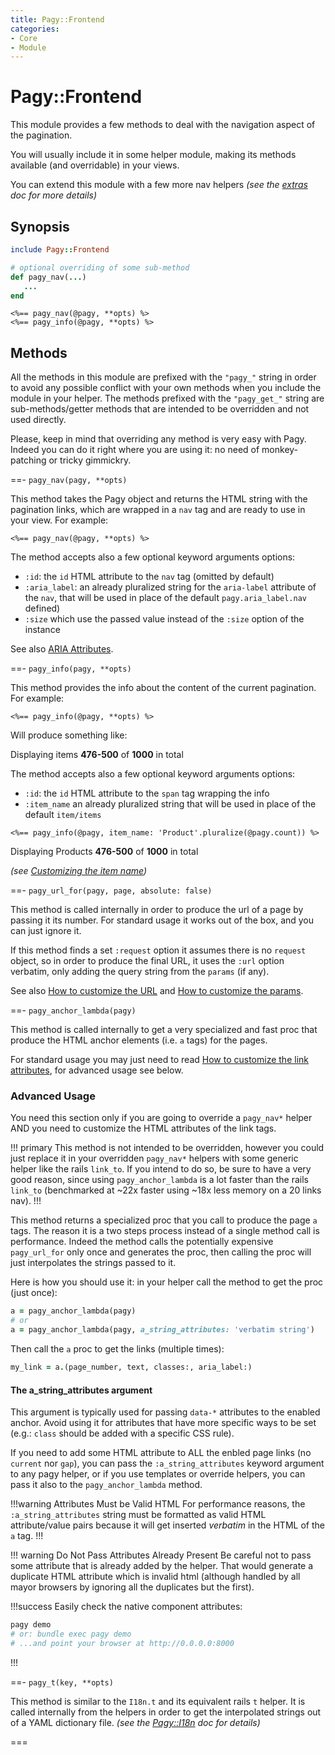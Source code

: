 ```yaml
---
title: Pagy::Frontend
categories: 
- Core
- Module
---
```


# Pagy::Frontend

This module provides a few methods to deal with the navigation aspect of the pagination. 

You will usually include it in some helper module, making its methods available (and overridable) in your views.

You can extend this module with a few more nav helpers _(see the [extras](/categories/extra) doc for more details)_

## Synopsis

```ruby View Helper
include Pagy::Frontend

# optional overriding of some sub-method
def pagy_nav(...)
   ...
end
```

```erb View
<%== pagy_nav(@pagy, **opts) %>
<%== pagy_info(@pagy, **opts) %>
```

## Methods

All the methods in this module are prefixed with the `"pagy_"` string in order to avoid any possible conflict with your own methods when you include the module in your helper. The methods prefixed with the `"pagy_get_"` string are sub-methods/getter methods that are intended to be overridden and not used directly.

Please, keep in mind that overriding any method is very easy with Pagy. Indeed you can do it right where you are using it: no need of monkey-patching or tricky gimmickry.

==- `pagy_nav(pagy, **opts)`

This method takes the Pagy object and returns the HTML string with the pagination links, which are wrapped in a `nav` tag and are ready to use in your view. For example:

```erb View
<%== pagy_nav(@pagy, **opts) %>
```

The method accepts also a few optional keyword arguments options:

- `:id`: the `id` HTML attribute to the `nav` tag (omitted by default)
- `:aria_label`: an already pluralized string for the `aria-label` attribute of the `nav`, that will be used in place of 
  the default `pagy.aria_label.nav`
  defined) 
- `:size` which use the passed value instead of the `:size` option of the instance

See also [ARIA Attributes](ARIA.md).

==- `pagy_info(pagy, **opts)`

This method provides the info about the content of the current pagination. For example:

```erb
<%== pagy_info(@pagy, **opts) %>
```

Will produce something like:

<span>Displaying items <b>476-500</b> of <b>1000</b> in total</span>

The method accepts also a few optional keyword arguments options:

- `:id`: the `id` HTML attribute to the `span` tag wrapping the info
- `:item_name` an already pluralized string that will be used in place of the default `item/items`

```erb View
<%== pagy_info(@pagy, item_name: 'Product'.pluralize(@pagy.count)) %>
```

Displaying Products <b>476-500</b> of <b>1000</b> in total

_(see [Customizing the item name](/docs/Practical%20Guide/how-to.md#customize-the-item-name))_

==- `pagy_url_for(pagy, page, absolute: false)`

This method is called internally in order to produce the url of a page by passing it its number. For standard usage it works out of the box, and you can just ignore it.

If this method finds a set `:request` option it assumes there is no `request` object, so in order to produce the final URL, it uses the `:url` option verbatim,  only adding the query string from the `params` (if any).

See also [How to customize the URL](/docs/Practical%20Guide/how-to.md#customize-the-url) and [How to customize the params](/docs/Practical%20Guide/how-to.md#customize-the-params).

==- `pagy_anchor_lambda(pagy)`

This method is called internally to get a very specialized and fast proc that produce the HTML anchor elements (i.e. `a` tags) for the pages.

For standard usage you may just need to read [How to customize the link attributes](/docs/Practical%20Guide/how-to.md#customize-the-link-attributes), for advanced usage see below.


### Advanced Usage

You need this section only if you are going to override a `pagy_nav*` helper AND you need to customize the HTML attributes of the
link tags.

!!! primary
This method is not intended to be overridden, however you could just replace it in your overridden `pagy_nav*` helpers with some
generic helper like the rails `link_to`. If you intend to do so, be sure to have a very good reason, since using `pagy_anchor_lambda` is
a lot faster than the rails `link_to` (benchmarked at ~22x faster using ~18x less memory on a 20 links nav).
!!!

This method returns a specialized proc that you call to produce the page `a` tags. The reason it is a two steps process instead of
a single method call is performance. Indeed the method calls the potentially expensive `pagy_url_for` only once and generates the
proc, then calling the proc will just interpolates the strings passed to it.

Here is how you should use it: in your helper call the method to get the proc (just once):

```ruby
a = pagy_anchor_lambda(pagy)
# or
a = pagy_anchor_lambda(pagy, a_string_attributes: 'verbatim string')
```

Then call the `a` proc to get the links (multiple times):

```ruby
my_link = a.(page_number, text, classes:, aria_label:)
```

#### The a_string_attributes argument

This argument is typically used for passing `data-*` attributes to the enabled anchor. Avoid using it for attributes that have 
more specific ways to be set (e.g.: `class` should be added with a specific CSS rule).

If you need to add some HTML attribute to ALL the enbled page links (no `current` nor `gap`), you can pass the `:a_string_attributes` 
keyword argument to any pagy helper, or if you use templates or override helpers, you can pass it also to the `pagy_anchor_lambda` 
method. 

!!!warning Attributes Must be Valid HTML
For performance reasons, the `:a_string_attributes` string must be formatted as valid HTML attribute/value pairs because it will get 
inserted *verbatim* in the HTML of the `a` tag.
!!!

!!! warning Do Not Pass Attributes Already Present
Be careful not to pass some attribute that is already added by the helper. That would generate a duplicate HTML attribute which 
is invalid html (although handled by all mayor browsers by ignoring all the duplicates but the first).

!!!success Easily check the native component attributes:
```sh
pagy demo
# or: bundle exec pagy demo
# ...and point your browser at http://0.0.0.0:8000
```
!!!

==- `pagy_t(key, **opts)`

This method is similar to the `I18n.t` and its equivalent rails `t` helper. It is called internally from the helpers in order to 
get the interpolated strings out of a YAML dictionary file. _(see the [Pagy::I18n](i18n.md) doc for details)_

===
